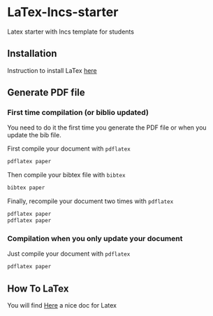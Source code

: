 # LaTex-lncs-starter
Latex starter with lncs template for students

## Installation
Instruction to install LaTex [here](https://fr.wikibooks.org/wiki/LaTeX/Installer_LaTeX)

## Generate PDF file

### First time compilation (or biblio updated)

You need to do it the first time you generate the PDF file or when you update the bib file.

First compile your document with `pdflatex`

```bash
pdflatex paper
```

Then compile your bibtex file with `bibtex`

```bash
bibtex paper
```

Finally, recompile your document two times with `pdflatex`

```bash
pdflatex paper
pdflatex paper
```

### Compilation when you only update your document

Just compile your document with `pdflatex`

```bash
pdflatex paper
```

## How To LaTex

You will find [Here](https://fr.wikibooks.org/wiki/LaTeX) a nice doc for Latex
